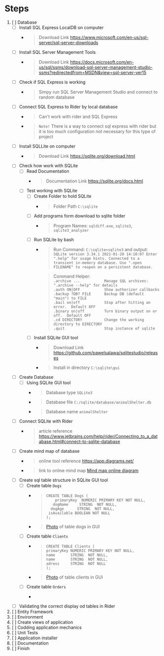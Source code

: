 # Steps

1. [ ]  Database
    - [ ] Install SQL Express LocalDB on computer
        -  > Download Link https://www.microsoft.com/en-us/sql-server/sql-server-downloads
    - [ ] Install SQL Server Management Tools
        - > Download Link https://docs.microsoft.com/en-us/sql/ssms/download-sql-server-management-studio-ssms?redirectedfrom=MSDN&view=sql-server-ver15
    - [ ] Check if SQL Express is working
        - > Simpy run SQL Server Management Studio and connect to random database
    - [ ] Connect SQL Express to Rider by local database
        - > Can't work with rider and SQL Express
        - > `Note!` There is a way to connect sql express with rider but it is too much configuration not necessary for this type of project
    - [ ] Install SQLLite on computer
        - > Download Link https://sqlite.org/download.html
    - [ ] Check how work with SQLite
        - [ ] Read Documentation
            - > Documentation Link https://sqlite.org/docs.html
        - [ ] Test working with SQLite
            - [ ] Create Folder to hold SQLite
                - > Folder Path `C:\sqlite`
            - [ ] Add programs form download to sqlite folder
                - > Program Names: `sqldiff.exe`, `sqlite3`, `sqlite3_analyzer`
            - [ ] Run SQLite by bash
                - > Run Command: `C:\sqlite>sqlite3` and output: `SQLite version 3.34.1 2021-01-20 14:10:07
                                                                  Enter ".help" for usage hints.
                                                                  Connected to a transient in-memory database.
                                                                  Use ".open FILENAME" to reopen on a persistent database.`
                
                    >Command Helper: <br>
                    `.archive ...           Manage SQL archives: ".archive --help" for details` <br>
                    `.auth ON|OFF           Show authorizer callbacks` <br>
                    `.backup ?DB? FILE      Backup DB (default "main") to FILE` <br>
                    `.bail on|off           Stop after hitting an error.  Default OFF` <br>
                    `.binary on|off         Turn binary output on or off.  Default OFF` <br>
                    `.cd DIRECTORY          Change the working directory to DIRECTORY` <br>
                    `.quit                  Stop instance of sqlite` <br>
            - [ ] Install SQLite GUI tool
                - > Download Link https://github.com/pawelsalawa/sqlitestudio/releases
                - > Install in directory `C:\sqlite\gui`
    - [ ] Create Database
        - [ ] Using SQLite GUI tool
            - > Database type `SQLite3`
            - > Database file `C:/sqlite/database/animalShelter.db`
            - > Database name `animalShelter`
    - [ ] Connect SQLite with Rider
         - > article reference https://www.jetbrains.com/help/rider/Connecting_to_a_database.html#connect-to-sqlite-database
    - [ ] Create mind map of database
        - > online tool reference https://app.diagrams.net/
        - > link to online mind map [Mind map online diagram](https://viewer.diagrams.net/?highlight=0000ff&edit=_blank&layers=1&nav=1&title=AnimalShelter#R7Z1bc%2BI2GIZ%2FDZfdARuDuVwgSbeTtDNJj1c7ChJGrbFcWRDYX18ZJE4fJPYWkCw8wwX%2BLITRI72WXx1o%2BIPp4oGjdPLEMIkbXhMvGv6w4Xmttuc18lcTL9eRbq%2B9DkScYpVoG3ih34gKNlV0RjHJ9hIKxmJB0%2F3giCUJGYm9GOKcve0nG7N4%2F1tTFBEQeBmhGEb%2FoFhM1tEwaG7jPxIaTfQ3t5rqzBTpxCqQTRBmbzsh%2F67hDzhjYv1uuhiQOC88XS7rz92fOLu5ME4SUeQDk8X02fenvS9f09HoJ9Ecf53NflC5zFE8Uz94yKJMXbBY6lKQ157mbwV6zUP9TCAuFCy%2FKQOy%2BAWiCeEy0FodxzFKM7pKvo5MaIwf0ZLNhM5IH%2FXHdEHw85pVnlZie5SZ5Yd55mOZ%2BYu6mPw0immUyPcj%2Bcvzb%2BxzkslreUSZUClg2egfSrggi52QKqsHwqZE8KVMos62FTZVbzua69u2FrRCFZvs1oCOCiJV86JN1ls48o3iU4KVB1id5CR%2FuaAofpYtAiXRCtk%2BkbxYMWfpr4hHRKhAymheoHdzWWqbsqdxPGAxy8EmLMlzEixVJ2My1p99ZUKwqeanimOT6aoogr58ycIZND8FjUBe7kAet7bH8pUn52LAkkxwWZ3yPIik%2BkZyskeovlunP0at2PoF0fqXIusDsimnU7S6xn%2FIshzmlQ6iLebSBJsHBA%2BbH5MlO45XUjahGJOkOBqvMJodFr1romgDFL8l9N8Z%2BTI0TEGL3jptP0vRiCbR4%2FqTnQNMwbUwLfYRmaIWVEIaD5FWQBo7pqWxA8hiFv2MpsRwcySY6vz%2BpyYGhZmYal1dwEDWQSk%2BtiviVaBYooBhrYCXUcAjYK%2BrgL1jCvg5ckcAw8JITDUubUbsKaDbAlgciiUC2IJWRq2AZ1HAlmdaAlvQ%2BqDZ5zmi8ao5uSKEreJojLUyaFW8MhYTlDishSW4WCKGHmwwg5iudKu2dj1fP9Va5O3CdmXj3cu8ubup2dVxdz3oKbpq7%2FqF4ezQuC4MaBXeosFbHNRiH9JuK2peFRx0Am1USPP9%2B%2FIKadzk9aDDmLhk8W7qrsW6CA1E503eElisUUHoBtYqeB4VNG706ox3m%2BCMuyWEvcJUTAmhD31E94WwOBZbhNCHDkcthOcRQvN%2Brw%2FdEIQ5yU67V1UTQr84FWNCCG0L54WwBBZrhBAaGr9wTHjt9OalfjCL1y%2Faybuc0%2BtXw8cw7%2FT6xefg2OL0%2BtDHcNTp9e13NHzoaNyg01sClDV3tNrjuJRCGnd629DjwCzKnsnYna69%2FR5HG3ocnIzt18XrULFFB9u1xXEpHTTu9bahwzFaT9BxSQo3NdhiKYQuhwLhtByWIGONHNaLvC4lh%2BYd3zZ0RaiUwozwOcHu6OF3rfW6LghoYbg%2FwbcEF2vUMAQ8CI6Idg2kikxYxBIU322jfc5mCSZYleg2zSNbochr999EiKUyhdFMMBmaiGmszspi5Ms%2FdbvID%2F7KDz4F%2BnC42D05XKojyEE9gWRsxkfknd%2BpZ6oJLdQf3dHyUniXICcxEnRO9q7j%2FHx6N8KnIB79%2FGUJngD6EPeMnb7T3NCYiZY21Tc4KnVHh0wut7q%2FGku7zA%2BZbGp1dYZMAmhyODpkEhRvica20YCuxA0OmZQAZclyrwCaGDYKpPlH4%2FICaXzEJIC2x0h2E4XhBnnG%2FU%2FahZkYa1%2FQnXB%2BKlQJLLaoILQuahU8jwoaHy8J4GQOpybGb%2BquxSIIp2W4L4LFsVgigh14q3pCEfpGk9ON5YbMDV%2BPdOiRD%2FPuRqcaty3z7kan%2BFQ2W9yNDrxtOepudL7rBnZdGPAGdoPuRglQtox1daFZb6NCmu%2FYl1dI4%2FZGF3r7Y8awS7OgusUft0xJYxe68K5PCC1BxRodrMYmUVXUQeMGRxda%2BHMWzyQNwp0SQ%2Fu3iOpCx915MazeflBd2Jv%2FXTeYk6RuyOk4mMbRahVUuMutfA2r0Y03b3RsqnZ1jI4QduMdNTpC%2B3vzIezN36DRUQKULfe0sO7gX0ohjRsdIezgOzWCGdrfsQ9hx975EcwSWKxRwWrskFJFFTRuc4RH%2FkvKsT0OQ%2Fu3RglvcLPXElisEcJ6I5RLCaH5Fa9aivdWvN6jOeNUOCSG9m%2BG0oPWhfsrXktwsUUN9R%2FHu76iUhf0h0sqtWlvyZLKXnAbfPTyoI%2F5NK%2FERx5yxsTOuQeO0skTwyRP8R8%3D "Link to mind map database")
    - [ ] Create sql table structure in SQLite GUI tool
        - [ ] Create table `Dogs`
            - > `CREATE TABLE Dogs (` <br> `    primaryKey  NUMERIC PRIMARY KEY NOT NULL,` <br> `   dogName     STRING  NOT NULL,` <br> `  dogAge      STRING  NOT NULL,` <br> ` isAvailable BOOLEAN NOT NULL` <br> `);`
            - > [Photo](https://imgur.com/a/LzZQmCE "Photo of table in SQLite GUI") of table dogs in GUI
        - [ ] Create table `Clients`
            - > `CREATE TABLE Clients (` <br> `primaryKey NUMERIC PRIMARY KEY NOT NULL,` <br> `name       STRING  NOT NULL,` <br> `name       STRING  NOT NULL,` <br> `adress     STRING  NOT NULL` <br> `);`
            - > [Photo](https://imgur.com/a/yQMfBet "Photo of table in SQLite GUI") of table clients in GUI
        - [ ] Create table `Orders`
            - > 
    - [ ] Validating the correct display od tables in Rider
2. [ ] Entity Framework
3. [ ] Environment
4. [ ] Create views of application
5. [ ] Codding application mechanics
6. [ ] Unit Tests 
7. [ ] Application installer
8. [ ] Documentation
9. [ ] Finish
 
     